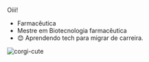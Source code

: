 Oiii!

- Farmacêutica
- Mestre em Biotecnologia farmacêutica
- 😊 Aprendendo tech para migrar de carreira.

![corgi-cute](https://github.com/user-attachments/assets/f042c906-8e75-4dfe-866b-13e362eebf0c)



